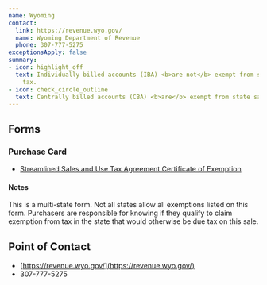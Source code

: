 ```yaml
---
name: Wyoming
contact:
  link: https://revenue.wyo.gov/
  name: Wyoming Department of Revenue
  phone: 307-777-5275
exceptionsApply: false
summary:
- icon: highlight_off
  text: Individually billed accounts (IBA) <b>are not</b> exempt from state sales
    tax.
- icon: check_circle_outline
  text: Centrally billed accounts (CBA) <b>are</b> exempt from state sales tax.
---
```


## Forms

### Purchase Card

* [Streamlined Sales and Use Tax Agreement Certificate of Exemption](https://sao.wyo.gov/wp-content/uploads/2019/10/exempt.pdf)

#### Notes

This is a multi-state form.  Not all states allow all exemptions listed on this form. Purchasers are responsible for knowing if they qualify to claim exemption from tax in the state that would otherwise be due tax on this sale.

## Point of Contact
- [https://revenue.wyo.gov/](https://revenue.wyo.gov/)
- 307-777-5275